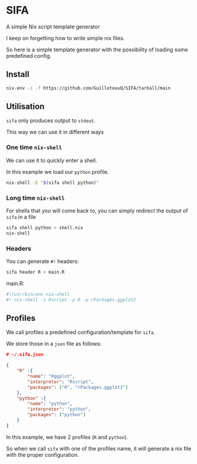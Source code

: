 # SIFA
A simple Nix script template generator

I keep on forgetting how to write simple nix files.

So here is a simple template generator with the possibility of loading some predefined config.

## Install

```bash
nix-env -i -f https://github.com/GuilloteauQ/SIFA/tarball/main
```

## Utilisation

`sifa` only produces output to `stdout`.

This way we can use it in different ways

### One time `nix-shell`

We can use it to quickly enter a shell.

In this example we load our `python` profile.

```bash
nix-shell -E "$(sifa shell python)"
```

### Long time `nix-shell`

For shells that you will come back to, you can simply redirect the output of `sifa` in a file

```bash
sifa shell python > shell.nix
nix-shell
```

### Headers

You can generate `#!` headers:

```bash
sifa header R > main.R
```

main.R:

```R
#!/usr/bin/env nix-shell
#! nix-shell -i Rscript -p R -p rPackages.ggplot2
```

## Profiles

We call profiles a predefined configuration/template for `sifa`.

We store those in a `json` file as follows:

```json
# ~/.sifa.json

{
    "R" :{
        "name": "Rggplot",
        "interpretor": "Rscript",
        "packages": ["R", "rPackages.ggplot2"]
    },
    "python" :{
        "name": "python",
        "interpretor": "python",
        "packages": ["python"]
    }
}
```

In this example, we have 2 profiles (`R` and `python`).

So when we call `sifa` with one of the profiles name, it will generate a nix file with the proper configuration.
